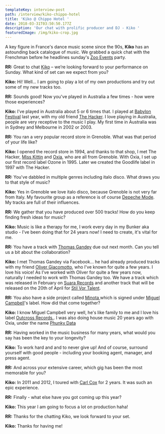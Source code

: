 ```yaml
---
templateKey: interview-post
path: /interview/kiko-chippo-hotel
title: 'Kiko @ Chippo Hotel '
date: 2018-03-31T03:50:50.177Z
description: 'Our chat with prolific producer and DJ - Kiko '
featuredImage: /img/kiko-crop.jpg
---
```

A key figure in France's dance music scene since the 90s, **Kiko** has an astounding back catalogue of music. We grabbed a quick chat with the Frenchman before he headlines sunday's [Zoo Events](https://www.facebook.com/z00project/) party.

**RR:** Great to chat [Kiko](https://www.facebook.com/KIKOMUSIC/) – we’re looking forward to your performance on Sunday. What kind of set can we expect from you?

**Kiko:** Hi! Well... I am going to play a lot of my own productions and try out some of my new tracks too.

**RR:** Sounds good! Now you've played in Australia a few times - how were those experiences?

**Kiko:** I’ve played in Australia about 5 or 6 times that. I played at [Babylon Festival](https://www.facebook.com/babylonfestivalau/) last year, with my old friend [The Hacker](https://www.facebook.com/DJTheHacker/). I love playing in Australia, people are very receptive to the music I play. My first time in Australia was in Sydney and Melbourne in 2002 or 2003.

**RR:** You ran a very popular record store in Grenoble. What was that period of your life like?

**Kiko:** I opened the record store in 1994, and thanks to that shop, I met The Hacker, [Miss Kittin](https://www.facebook.com/misskittin/) and [Oxia](https://www.facebook.com/OXIA.official/), who are all from Grenoble. With Oxia, I set up our first record label Ozone in 1995. Later we created the Goodlife label in 1997 with The Hacker. 

**RR:** You've dabbled in multiple genres including italo disco. What draws you to that style of music?

**Kiko:** Yes in Grenoble we love italo disco, because Grenoble is not very far from Italy. My favourite group as a reference is of course [Depeche Mode](https://www.facebook.com/depechemode/). My tracks are full of their influences.

**RR:** We gather that you have produced over 500 tracks! How do you keep finding fresh ideas for music?

**Kiko:** Music is like a therapy for me, I work every day in my Bunker aka studio - I’ve been doing that for 24 years now! I need to create, it's vital for me.

**RR:** You have a track with [Thomas Gandey](https://www.facebook.com/ThomasGandeyOfficial/) due out next month. Can you tell us a bit about the collaboration?

**Kiko:** I met Thomas Gandey via Facebook... he had already produced tracks with my friend [Oliver Giacomotto](https://www.facebook.com/oliviergiacomotto/), who I've known for quite a few years. I love his voice! As I’ve worked with Oliver for quite a few years now, naturally I needed to work with Thomas Gandey too. We have a track which was released in February on [Suara Records](https://www.facebook.com/suaramusic/) and another track that will be released on the 20th of April for [Stil Vor Talent](https://www.facebook.com/stilvortalent/).

**RR:** You also have a side project called [Minota ](https://www.facebook.com/Minota.music) which is signed under [Miguel Campbell](https://www.facebook.com/miguelcampbellofficial/)'s label. How did that come together?

**Kiko:** I know Miguel Campbell very well, he's like family to me and I love his label [Outcross Records.](https://www.facebook.com/outcrossrecords/). I was also doing house music 20 years ago with Oxia, under the name [Phunky Data](https://www.facebook.com/phunkydatamusic)

**RR:** Having worked in the music business for many years, what would you say has been the key to your longevity? 

**Kiko:** To work hard and and to never give up! And of course, surround yourself with good people - including your booking agent, manager, and press agent.

**RR:** And across your extensive career, which gig has been the most memorable for you?

**Kiko:** In 2011 and 2012, I toured with [Carl Cox](https://www.facebook.com/carlcox247/) for 2 years. It was such an epic experience.

**RR:** Finally - what else have you got coming up this year?

**Kiko:** This year I am going to focus a lot on production haha!

**RR:** Thanks for the chatting Kiko, we look forward to your set. 

**Kiko:** Thanks for having me!
